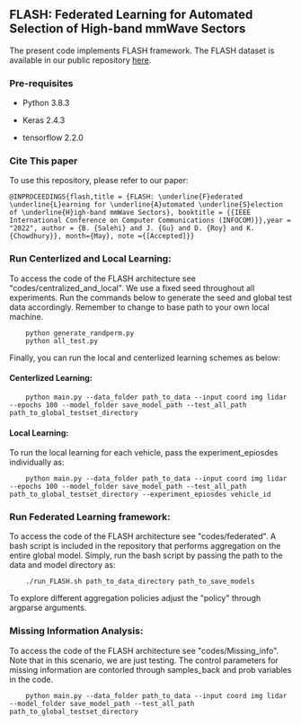 ## FLASH: Federated Learning for Automated Selection of High-band mmWave Sectors

The present code implements FLASH framework. The FLASH dataset is available in our public repository [here](https://genesys-lab.org/multimodal-fusion-nextg-v2x-communications).

### Pre-requisites

- Python 3.8.3

- Keras 2.4.3 

- tensorflow 2.2.0


### Cite This paper
To use this repository, please refer to our paper: 

 `@INPROCEEDINGS{flash,title = {FLASH: \underline{F}ederated \underline{L}earning for \underline{A}utomated \underline{S}election of \underline{H}igh-band mmWave Sectors}, booktitle = {{IEEE International Conference on Computer Communications (INFOCOM)}},year = "2022", author = {B. {Salehi} and J. {Gu} and D. {Roy} and K. {Chowdhury}}, month={May}, note ={[Accepted]}}`
 
 
### Run Centerlized and Local Learning:
To access the code of the FLASH architecture see "codes/centralized_and_local". We use a fixed seed throughout all experiments. Run the commands below to generate the seed and global test data accordingly. Remember to change to base path to your own local machine.

        python generate_randperm.py
        python all_test.py
Finally, you can run the local and centerlized learning schemes as below:

#### Centerlized Learning:

        python main.py --data_folder path_to_data --input coord img lidar --epochs 100 --model_folder save_model_path --test_all_path path_to_global_testset_directory
#### Local Learning:

To run the local learning for each vehicle, pass the experiment_epiosdes individually as:

        python main.py --data_folder path_to_data --input coord img lidar --epochs 100 --model_folder save_model_path --test_all_path path_to_global_testset_directory --experiment_epiosdes vehicle_id
 
### Run Federated Learning framework:
To access the code of the FLASH architecture see "codes/federated". A bash script is included in the repository that performs aggregation on the entire global model. Simply, run the bash script by passing the path to the data and model directory as:

        ./run_FLASH.sh path_to_data_directory path_to_save_models

To explore different aggregation policies adjust the "policy" through argparse arguments.

### Missing Information Analysis:
To access the code of the FLASH architecture see "codes/Missing_info". Note that in this scenario, we are just testing. The control parameters for missing information are contorled through samples_back and prob variables in the code. 

        python main.py --data_folder path_to_data --input coord img lidar --model_folder save_model_path --test_all_path path_to_global_testset_directory 
